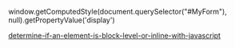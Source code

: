 window.getComputedStyle(document.querySelector("#MyForm"), null).getPropertyValue('display')

[determine-if-an-element-is-block-level-or-inline-with-javascript](https://stackoverflow.com/questions/9852163/determine-if-an-element-is-block-level-or-inline-with-javascript-while-walking-d)